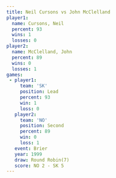 ```yaml
---
title: Neil Cursons vs John McClelland
player1:                
  name: Cursons, Neil   
  percent: 93           
  wins: 1               
  losses: 0             
player2:                
  name: McClelland, John
  percent: 89           
  wins: 0               
  losses: 1             
games:
 - player1:        
     team: 'SK'    
     position: Lead
     percent: 93   
     win: 1        
     loss: 0       
   player2:          
     team: 'NO'      
     position: Second
     percent: 89     
     win: 0          
     loss: 1         
   event: Brier        
   year: 1999          
   draw: Round Robin(7)
   score: NO 2 - SK 5  
---
```

